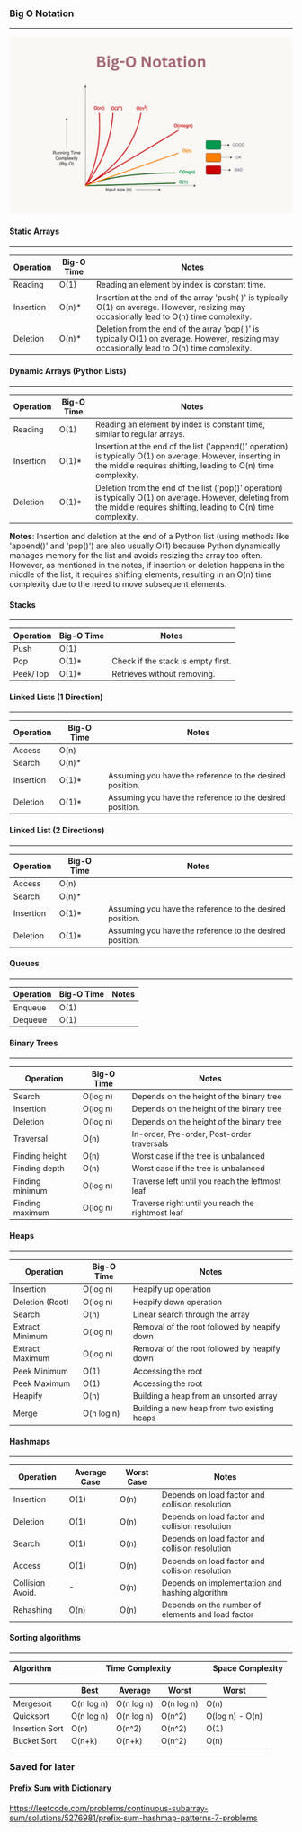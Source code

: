### Big O Notation
***

![Big O Notation](../images/BigONotation.png)

#### Static Arrays
***


| Operation | Big-O Time | Notes                                                                 |
|-----------|------------|-----------------------------------------------------------------------|
| Reading   | O(1)       | Reading an element by index is constant time.                         |
| Insertion | O(n)*      | Insertion at the end of the array 'push( )' is typically O(1) on average. However, resizing may occasionally lead to O(n) time complexity. |
| Deletion  | O(n)*      | Deletion from the end of the array 'pop( )' is typically O(1) on average. However, resizing may occasionally lead to O(n) time complexity. |

#### Dynamic Arrays (Python Lists)
***

| Operation | Big-O Time | Notes                                                                                           |
|-----------|------------|-------------------------------------------------------------------------------------------------|
| Reading   | O(1)       | Reading an element by index is constant time, similar to regular arrays.                         |
| Insertion | O(1)*      | Insertion at the end of the list ('append()' operation) is typically O(1) on average. However, inserting in the middle requires shifting, leading to O(n) time complexity. |
| Deletion  | O(1)*      | Deletion from the end of the list ('pop()' operation) is typically O(1) on average. However, deleting from the middle requires shifting, leading to O(n) time complexity. |

**Notes**: Insertion and deletion at the end of a Python list (using methods like 'append()' and 'pop()') are also usually O(1) because Python dynamically manages memory for the list and avoids resizing the array too often. However, as mentioned in the notes, if insertion or deletion happens in the middle of the list, it requires shifting elements, resulting in an O(n) time complexity due to the need to move subsequent elements.

#### Stacks
***

| Operation | Big-O Time | Notes                                                                                           |
|-----------|------------|-------------------------------------------------------------------------------------------------|
| Push      | O(1)       |                                                                                                 |
| Pop       | O(1)*      | Check if the stack is empty first.                                                              |
| Peek/Top  | O(1)*      | Retrieves without removing.                                                                     |

#### Linked Lists (1 Direction)
***

| Operation | Big-O Time | Notes                                                     |
|-----------|------------|-----------------------------------------------------------|
| Access    | O(n)       |                                                           |
| Search    | O(n)*      |                                                           |
| Insertion | O(1)*      | Assuming you have the reference to the desired position.  |
| Deletion  | O(1)*      | Assuming you have the reference to the desired position.  |

#### Linked List (2 Directions)
***

| Operation | Big-O Time | Notes                                                     |
|-----------|------------|-----------------------------------------------------------|
| Access    | O(n)       |                                                           |
| Search    | O(n)*      |                                                           |
| Insertion | O(1)*      | Assuming you have the reference to the desired position.  |
| Deletion  | O(1)*      | Assuming you have the reference to the desired position.  |

#### Queues
***


| Operation | Big-O Time | Notes                                                     |
|-----------|------------|-----------------------------------------------------------|
| Enqueue   | O(1)       |                                                           |
| Dequeue   |  O(1)      |                                                           |

#### Binary Trees
***

| Operation       | Big-O Time | Notes                                              |
|-----------------|------------|----------------------------------------------------|
| Search          | O(log n)   | Depends on the height of the binary tree           |
| Insertion       | O(log n)   | Depends on the height of the binary tree           |
| Deletion        | O(log n)   | Depends on the height of the binary tree           |
| Traversal       | O(n)       | In-order, Pre-order, Post-order traversals         |
| Finding height  | O(n)       | Worst case if the tree is unbalanced               |
| Finding depth   | O(n)       | Worst case if the tree is unbalanced               |
| Finding minimum | O(log n)   | Traverse left until you reach the leftmost leaf    |
| Finding maximum | O(log n)   | Traverse right until you reach the rightmost leaf  |

#### Heaps
***

| Operation        | Big-O Time | Notes                                       |
|------------------|------------|---------------------------------------------|
| Insertion        | O(log n)   | Heapify up operation                        |
| Deletion (Root)  | O(log n)   | Heapify down operation                      |
| Search           | O(n)       | Linear search through the array             |
| Extract Minimum  | O(log n)   | Removal of the root followed by heapify down |
| Extract Maximum  | O(log n)   | Removal of the root followed by heapify down |
| Peek Minimum     | O(1)       | Accessing the root                           |
| Peek Maximum     | O(1)       | Accessing the root                           |
| Heapify          | O(n)       | Building a heap from an unsorted array       |
| Merge            | O(n log n) | Building a new heap from two existing heaps  |

#### Hashmaps
***

| Operation       | Average Case | Worst Case  | Notes                                               |
|-----------------|--------------|-------------|-----------------------------------------------------|
| Insertion       | O(1)         | O(n)        | Depends on load factor and collision resolution    |
| Deletion        | O(1)         | O(n)        | Depends on load factor and collision resolution    |
| Search          | O(1)         | O(n)        | Depends on load factor and collision resolution    |
| Access          | O(1)         | O(n)        | Depends on load factor and collision resolution    |
| Collision Avoid.| -            | O(n)        | Depends on implementation and hashing algorithm    |
| Rehashing       | O(n)         | O(n)        | Depends on the number of elements and load factor  |




#### Sorting algorithms
***

| Algorithm    | &nbsp; &nbsp; &nbsp; &nbsp; &nbsp; &nbsp; &nbsp; &nbsp; &nbsp; &nbsp; &nbsp; Time Complexity  &nbsp; &nbsp; &nbsp; &nbsp; &nbsp; &nbsp; &nbsp; &nbsp;| Space Complexity |
|--------------|--------------------------------------------|------------------|

|                | Best       | Average    | Worst      | Worst            |
|----------------|------------|------------|------------|------------------|
| Mergesort      | O(n log n) | O(n log n) | O(n log n) | O(n)             |
| Quicksort      | O(n log n) | O(n log n) | O(n^2)     | O(log n) - O(n)  |
| Insertion Sort | O(n)       | O(n^2)     | O(n^2)     | O(1)             |
| Bucket Sort    | O(n+k)     | O(n+k)     | O(n^2)     | O(n)             |


### Saved for later

#### Prefix Sum with Dictionary
https://leetcode.com/problems/continuous-subarray-sum/solutions/5276981/prefix-sum-hashmap-patterns-7-problems